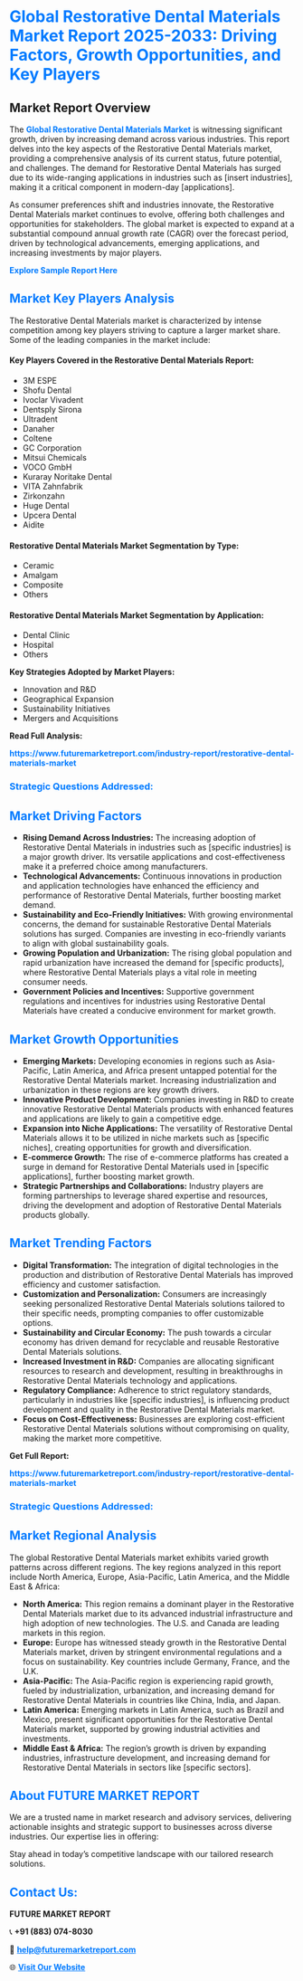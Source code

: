 <h1 style="color: #007BFF;">Global Restorative Dental Materials Market Report 2025-2033: Driving Factors, Growth Opportunities, and Key Players</h1>

<section id="overview">
<h2>Market Report Overview</h2>
<p>The <a href="https://www.futuremarketreport.com/industry-report/restorative-dental-materials-market" style="color: #007BFF; text-decoration: none;"><strong>Global Restorative Dental Materials Market</strong></a> is witnessing significant growth, driven by increasing demand across various industries. This report delves into the key aspects of the Restorative Dental Materials market, providing a comprehensive analysis of its current status, future potential, and challenges. The demand for Restorative Dental Materials has surged due to its wide-ranging applications in industries such as [insert industries], making it a critical component in modern-day [applications].</p>
<p>As consumer preferences shift and industries innovate, the Restorative Dental Materials market continues to evolve, offering both challenges and opportunities for stakeholders. The global market is expected to expand at a substantial compound annual growth rate (CAGR) over the forecast period, driven by technological advancements, emerging applications, and increasing investments by major players.</p>
</section>

<section id="overview">
<p><a href="https://www.futuremarketreport.com/request-sample/reportId=78517" style="color: #007BFF; text-decoration: none;"><strong>Explore Sample Report Here</strong></a></p>
</section>

<section id="key-players">
<h2 style="color: #007BFF;">Market Key Players Analysis</h2>
<p>The Restorative Dental Materials market is characterized by intense competition among key players striving to capture a larger market share. Some of the leading companies in the market include:</p>
<h4>Key Players Covered in the Restorative Dental Materials Report:</h4>
<ul><li>3M ESPE</li><li>Shofu Dental</li><li>Ivoclar Vivadent</li><li>Dentsply Sirona</li><li>Ultradent</li><li>Danaher</li><li>Coltene</li><li>GC Corporation</li><li>Mitsui Chemicals</li><li>VOCO GmbH</li><li>Kuraray Noritake Dental</li><li>VITA Zahnfabrik</li><li>Zirkonzahn</li><li>Huge Dental</li><li>Upcera Dental</li><li>Aidite</li></ul>
<h4>Restorative Dental Materials Market Segmentation by Type:</h4>
<ul><li>Ceramic</li><li>Amalgam</li><li>Composite</li><li>Others</li></ul>

<h4>Restorative Dental Materials Market Segmentation by Application:</h4>
<ul><li>Dental Clinic</li><li>Hospital</li><li>Others</li></ul>
<p><strong>Key Strategies Adopted by Market Players:</strong></p>
<ul>
<li>Innovation and R&D</li>
<li>Geographical Expansion</li>
<li>Sustainability Initiatives</li>
<li>Mergers and Acquisitions</li>
</ul>
</section>

<section>
<p><strong>Read Full Analysis: </strong></p><a href="https://www.futuremarketreport.com/industry-report/restorative-dental-materials-market" style="color: #007BFF; text-decoration: none;"><strong>https://www.futuremarketreport.com/industry-report/restorative-dental-materials-market</strong></a>
<h3 style="color: #007BFF;">Strategic Questions Addressed:</h3>
</section>

<section id="driving-factors">
<h2 style="color: #007BFF;">Market Driving Factors</h2>
<ul>
<li><strong>Rising Demand Across Industries:</strong> The increasing adoption of Restorative Dental Materials in industries such as [specific industries] is a major growth driver. Its versatile applications and cost-effectiveness make it a preferred choice among manufacturers.</li>
<li><strong>Technological Advancements:</strong> Continuous innovations in production and application technologies have enhanced the efficiency and performance of Restorative Dental Materials, further boosting market demand.</li>
<li><strong>Sustainability and Eco-Friendly Initiatives:</strong> With growing environmental concerns, the demand for sustainable Restorative Dental Materials solutions has surged. Companies are investing in eco-friendly variants to align with global sustainability goals.</li>
<li><strong>Growing Population and Urbanization:</strong> The rising global population and rapid urbanization have increased the demand for [specific products], where Restorative Dental Materials plays a vital role in meeting consumer needs.</li>
<li><strong>Government Policies and Incentives:</strong> Supportive government regulations and incentives for industries using Restorative Dental Materials have created a conducive environment for market growth.</li>
</ul>
</section>

<section id="growth-opportunities">
<h2 style="color: #007BFF;">Market Growth Opportunities</h2>
<ul>
<li><strong>Emerging Markets:</strong> Developing economies in regions such as Asia-Pacific, Latin America, and Africa present untapped potential for the Restorative Dental Materials market. Increasing industrialization and urbanization in these regions are key growth drivers.</li>
<li><strong>Innovative Product Development:</strong> Companies investing in R&D to create innovative Restorative Dental Materials products with enhanced features and applications are likely to gain a competitive edge.</li>
<li><strong>Expansion into Niche Applications:</strong> The versatility of Restorative Dental Materials allows it to be utilized in niche markets such as [specific niches], creating opportunities for growth and diversification.</li>
<li><strong>E-commerce Growth:</strong> The rise of e-commerce platforms has created a surge in demand for Restorative Dental Materials used in [specific applications], further boosting market growth.</li>
<li><strong>Strategic Partnerships and Collaborations:</strong> Industry players are forming partnerships to leverage shared expertise and resources, driving the development and adoption of Restorative Dental Materials products globally.</li>
</ul>
</section>

<section id="trending-factors">
<h2 style="color: #007BFF;">Market Trending Factors</h2>
<ul>
<li><strong>Digital Transformation:</strong> The integration of digital technologies in the production and distribution of Restorative Dental Materials has improved efficiency and customer satisfaction.</li>
<li><strong>Customization and Personalization:</strong> Consumers are increasingly seeking personalized Restorative Dental Materials solutions tailored to their specific needs, prompting companies to offer customizable options.</li>
<li><strong>Sustainability and Circular Economy:</strong> The push towards a circular economy has driven demand for recyclable and reusable Restorative Dental Materials solutions.</li>
<li><strong>Increased Investment in R&D:</strong> Companies are allocating significant resources to research and development, resulting in breakthroughs in Restorative Dental Materials technology and applications.</li>
<li><strong>Regulatory Compliance:</strong> Adherence to strict regulatory standards, particularly in industries like [specific industries], is influencing product development and quality in the Restorative Dental Materials market.</li>
<li><strong>Focus on Cost-Effectiveness:</strong> Businesses are exploring cost-efficient Restorative Dental Materials solutions without compromising on quality, making the market more competitive.</li>
</ul>
</section>

<section>
<p><strong>Get Full Report: </strong></p><a href="https://www.futuremarketreport.com/industry-report/restorative-dental-materials-market" style="color: #007BFF; text-decoration: none;"><strong>https://www.futuremarketreport.com/industry-report/restorative-dental-materials-market</strong></a>
<h3 style="color: #007BFF;">Strategic Questions Addressed:</h3>
</section>


<section id="regional-analysis">
<h2 style="color: #007BFF;">Market Regional Analysis</h2>
<p>The global Restorative Dental Materials market exhibits varied growth patterns across different regions. The key regions analyzed in this report include North America, Europe, Asia-Pacific, Latin America, and the Middle East & Africa:</p>
<ul>
<li><strong>North America:</strong> This region remains a dominant player in the Restorative Dental Materials market due to its advanced industrial infrastructure and high adoption of new technologies. The U.S. and Canada are leading markets in this region.</li>
<li><strong>Europe:</strong> Europe has witnessed steady growth in the Restorative Dental Materials market, driven by stringent environmental regulations and a focus on sustainability. Key countries include Germany, France, and the U.K.</li>
<li><strong>Asia-Pacific:</strong> The Asia-Pacific region is experiencing rapid growth, fueled by industrialization, urbanization, and increasing demand for Restorative Dental Materials in countries like China, India, and Japan.</li>
<li><strong>Latin America:</strong> Emerging markets in Latin America, such as Brazil and Mexico, present significant opportunities for the Restorative Dental Materials market, supported by growing industrial activities and investments.</li>
<li><strong>Middle East & Africa:</strong> The region’s growth is driven by expanding industries, infrastructure development, and increasing demand for Restorative Dental Materials in sectors like [specific sectors].</li>
</ul>
</section>

<footer>
<h2 style="color: #007BFF;">About FUTURE MARKET REPORT</h2>
<p>We are a trusted name in market research and advisory services, delivering actionable insights and strategic support to businesses across diverse industries. Our expertise lies in offering:</p>

<p>Stay ahead in today’s competitive landscape with our tailored research solutions.</p>

<h2 style="color: #007BFF;">Contact Us:</h2>
<p><strong>FUTURE MARKET REPORT</strong></p>
<p>📞 <strong>+91 (883) 074-8030</strong></p>
<p>📧 <strong><a href="mailto:help@futuremarketreport.com" style="color: #007BFF;">help@futuremarketreport.com</a></strong></p>
<p>🌐 <strong><a href="https://www.futuremarketreport.com/" style="color: #007BFF;">Visit Our Website</a></strong></p>
</footer>